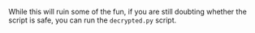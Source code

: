 While this will ruin some of the fun, if you are still doubting whether the script is safe, you can run the `decrypted.py` script. 
